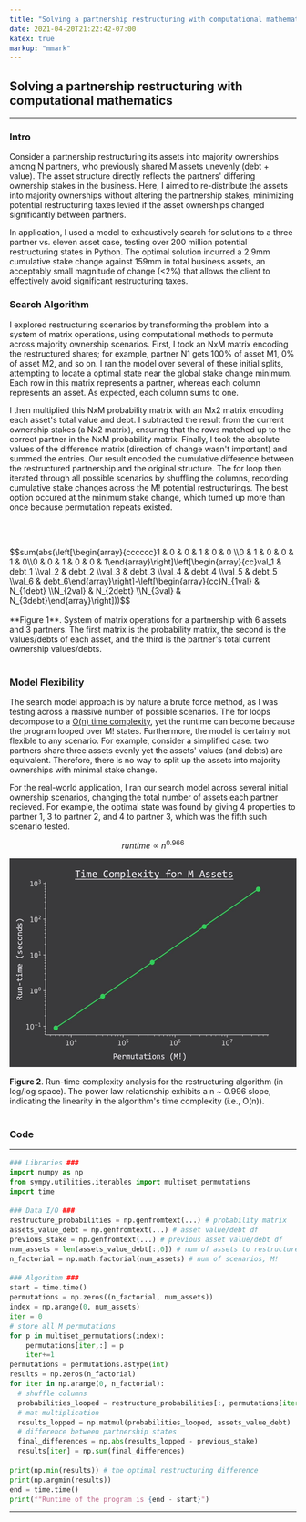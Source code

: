 ```yaml
---
title: "Solving a partnership restructuring with computational mathematics."
date: 2021-04-20T21:22:42-07:00
katex: true
markup: "mmark"
---
```


## Solving a partnership restructuring with computational mathematics

---

### Intro

Consider a partnership restructuring its assets into majority ownerships among N partners, who previously shared M assets unevenly (debt + value). The asset structure directly reflects the partners' differing ownership stakes in the business. Here, I aimed to re-distribute the assets into majority ownerships without altering the partnership stakes, minimizing potential restructuring taxes levied if the asset ownerships changed significantly between partners.  

In application, I used a model to exhaustively search for solutions to a three partner vs. eleven asset case, testing over 200 million potential restructuring states in Python. The optimal solution incurred a 2.9mm cumulative stake change against 159mm in total business assets, an acceptably small magnitude of change (<2%) that allows the client to effectively avoid significant restructuring taxes.

### Search Algorithm

I explored restructuring scenarios by transforming the problem into a system of matrix operations, using computational methods to permute across majority ownership scenarios. First, I took an NxM matrix encoding the restructured shares; for example, partner N1 gets 100% of asset M1, 0% of asset M2, and so on. I ran the  model over several of these initial splits, attempting to locate a optimal state near the global stake change minimum. Each row in this matrix represents a partner, whereas each column represents an asset. As expected, each column sums to one.

I then multiplied this NxM probability matrix with an Mx2 matrix encoding each asset's total value and debt. I subtracted the result from the current ownership stakes (a Nx2 matrix), ensuring that the rows matched up to the correct partner in the NxM probability matrix. Finally, I took the absolute values of the difference matrix (direction of change wasn't important) and summed the entries. Our result encoded the cumulative difference between the restructured partnership and the original structure. The for loop then iterated through all possible scenarios by shuffling the columns, recording cumulative stake changes across the M! potential restructurings. The best option occured at the minimum stake change, which turned up more than once because permutation repeats existed. 

<br><br>
<div>$$sum(abs(\left[\begin{array}{cccccc}1 & 0 & 0 & 1 & 0 & 0 \\0 & 1 & 0 & 0 & 1 & 0\\0 & 0 & 1 & 0 & 0 & 1\end{array}\right]\left[\begin{array}{cc}val_1 & debt_1 \\val_2 & debt_2 \\val_3 & debt_3 \\val_4 & debt_4 \\val_5 & debt_5 \\val_6 & debt_6\end{array}\right]-\left[\begin{array}{cc}N_{1val} & N_{1debt}  \\N_{2val} & N_{2debt} \\N_{3val} & N_{3debt}\end{array}\right]))$$</div>
<br>
**Figure 1**. System of matrix operations for a partnership with 6 assets and 3 partners. The first matrix is the probability matrix, the second is the values/debts of each asset, and the third is the partner's total current ownership values/debts.   
<br><br>

### Model Flexibility

The search model approach is by nature a brute force method, as I was testing across a massive number of possible scenarios. The for loops decompose to a [O(n) time complexity](http://web.mit.edu/16.070/www/lecture/big_o.pdf), yet the runtime can become because the program looped over M! states. Furthermore, the model is certainly not flexible to any scenario. For example, consider a simplified case: two partners share three assets evenly yet the assets' values (and debts) are equivalent. Therefore, there is no way to split up the assets into majority ownerships with minimal stake change.

For the real-world application, I ran our search model across several initial ownership scenarios, changing the total number of assets each partner recieved. For example, the optimal state was found by giving 4 properties to partner 1, 3 to partner 2, and 4 to partner 3, which was the fifth such scenario tested.

$$runtime \propto n^{0.966}$$

<p align="center"> <img src="/posts/assets-runtime.png"/ width = "550" height = "366"> </p>

**Figure 2**. Run-time complexity analysis for the restructuring algorithm (in log/log space). The power law relationship exhibits a n ~ 0.996 slope, indicating the linearity in the algorithm's time complexity (i.e., O(n)).
<br><br>
### Code

---

```python
### Libraries ###
import numpy as np
from sympy.utilities.iterables import multiset_permutations
import time

### Data I/O ###
restructure_probabilities = np.genfromtext(...) # probability matrix
assets_value_debt = np.genfromtext(...) # asset value/debt df
previous_stake = np.genfromtext(...) # previous asset value/debt df
num_assets = len(assets_value_debt[:,0]) # num of assets to restructure, M
n_factorial = np.math.factorial(num_assets) # num of scenarios, M!

### Algorithm ###
start = time.time()
permutations = np.zeros((n_factorial, num_assets)) 
index = np.arange(0, num_assets) 
iter = 0
# store all M permutations
for p in multiset_permutations(index):
    permutations[iter,:] = p 
    iter+=1
permutations = permutations.astype(int)
results = np.zeros(n_factorial) 
for iter in np.arange(0, n_factorial):
  # shuffle columns
  probabilities_looped = restructure_probabilities[:, permutations[iter,:]]
  # mat multiplication
  results_lopped = np.matmul(probabilities_looped, assets_value_debt)
  # difference between partnership states
  final_differences = np.abs(results_lopped - previous_stake)
  results[iter] = np.sum(final_differences)

print(np.min(results)) # the optimal restructuring difference
print(np.argmin(results))
end = time.time()
print(f"Runtime of the program is {end - start}")
```

---

